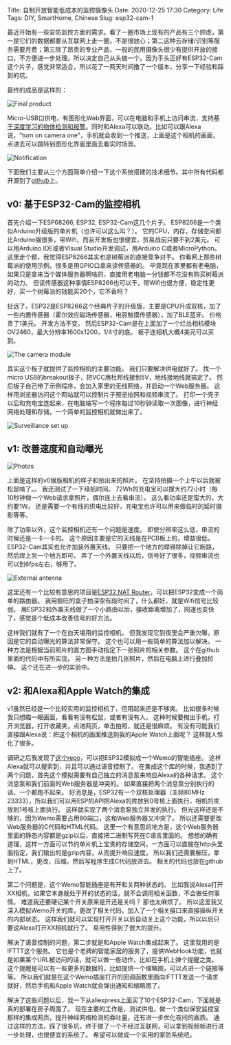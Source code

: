 Title: 自制开放智能低成本的监控摄像头
Date: 2020-12-25 17:30
Category: Life
Tags: DIY, SmartHome, Chinese
Slug: esp32-cam-1

最近开始有一些安防监控方面的需求。看了一圈市场上现有的产品有三个顾虑，第一是它们的数据都要从互联网上走一圈，不是很放心；第二这种云存储/识别等服务需要月费；第三除了昂贵的专业产品，一般的民用摄像头很少有提供开放的接口，不方便进一步处理。所以决定自己从头做一个。因为手头正好有ESP32-Cam这个片子，感觉非常适合，所以花了一两天时间撸了一个版本，分享一下经验和踩到的坑。

最终的成品是这样的：

![Final product](/images/esp32_cam_case.jpg)

Micro-USB口供电，有图形化Web界面，可以在电脑和手机上访问串流，支持[基于深度学习的物体检测和报警](http://grapeot.me/raspberry-pi-object-detection.html)。同时和Alexa可以联动。比如可以跟Alexa说，"turn on camera one"，手机就会收到一个推送，上面是这个相机的画面，点进去可以跳转到图形化界面里面去看实时场景。

![Notification](/images/esp32_cam_notification.jpg)

下面我们主要从三个方面简单介绍一下这个系统搭建的技术细节。其中所有代码都开源到了[github](https://github.com/grapeot/alexa-esp32-cam)上。

## v0: 基于ESP32-Cam的监控相机

首先介绍一下ESP68266, ESP32, ESP32-Cam这几个片子。
ESP8266是一个类似Arduino升级版的单片机（也许可以这么叫？）。
它的CPU，内存，存储空间都比Arduino强很多，带Wifi，而且开发板也很便宜，贸易战前只要不到2美元。
可以用Arduino IDE或者Visual Studio开发调试，用Arduino C或者MicroPython。
这里走个题，我觉得ESP8266其实也是树莓派的直接竞争对手。
你看网上那些树莓派的使用示例，很多是用GPIO口拿来读传感器的。
毕竟现在家里都有老电脑，如果只是拿来当个媒体服务器啊啥的，直接用老电脑一分钱都不花没有购买树莓派的动力。
但读传感器这种事情ESP8266也可以干，带Wifi也很方便，稳定性更好，买一个树莓派的钱能买20个，它不香吗？

扯远了。ESP32是ESP8266这个经典片子的升级版，主要是CPU升成双核，加了一些内置传感器（霍尔效应磁场传感器，电容触摸传感器），加了BLE蓝牙。
价格贵了1美元。
开发方法不变。
然后ESP32-Cam是在上面加了一个烂怂相机模块OV2460，最大分辨率1600x1200，1/4寸的底。
板子连相机大概4美元可以买到。

![The camera module](/images/esp32_cam_module.JPG)

其实这个板子就提供了监控相机的主要功能。
我们只要解决供电就好了。
找一个micro USB的breakout板子，把VCC用杜邦线接到5V，地线接地线就搞定了。
然后板子自己带了示例程序，会加入家里的无线网络，并启动一个Web服务器。
这样用浏览器访问这个网站就可以控制片子预览拍照和视频串流了。
打印一个壳子以后和充电宝连起来，在电脑端写一个程序每过10秒钟读取一次图像，进行神经网络处理和存储，一个简单的监控相机就做出来了。

![Surveillance set up](/images/esp32_cam_mounted.jpg)

## v1: 改善速度和自动曝光

![Photos](/images/esp32_cam_squirrel.jpg)

上面是这样的v0猴版相机的样子和拍出来的照片。
在坚持拍摄一个上午以后就被松鼠啃了。。
我还测试了一下续航时间。
72Wh的充电宝可以撑大约72小时（每10秒钟做一个Web请求拿照片，偶尔连上去看串流）。
这么看功率还是蛮大的，大约要1W。
还是需要一个有线的供电比较好，充电宝也许可以用来做临时的延时摄影等等。

除了功率以外，这个监控相机还有一个问题是速度。
即使分辨率这么低，串流的时候还是一卡一卡的。
这个原因主要是它的天线是在PCB板上的，增益很低。
ESP32-Cam其实也允许加装外置天线。
只要把一个地方的焊锡除掉让它断路，然后焊上另一个地方即可。
弄了一个外置天线以后，信号好了很多，视频串流也可以到6fps左右，够用了。

![External antenna](/images/esp32_cam_external_antenna.jpg)

这里还有一个比较有意思的项目是[ESP32 NAT Router](https://github.com/martin-ger/esp32_nat_router)，可以把ESP32变成一个简单的路由器。
我用振旺的盒子拍深空有段时间了，什么都好，就是Wifi信号比较弱。
用ESP32和外置天线做了一个小路由以后，接收距离增加了，网速也变快了，感觉是个低成本改善信号的好方法。

这样我们就有了一个在白天堪用的监控相机。
但我发现它到夜里会严重欠曝，原因是它的自动曝光的算法非常保守。
这个也可以用一些简单的算法加以解决。
一种方法是根据当前照片的直方图手动指定下一张照片的相关参数。
这个在github里面的代码中有所实现。
另一种方法是拍几张照片，然后在电脑上进行叠加拉伸。
这个还在进一步的实验中。

## v2: 和Alexa和Apple Watch的集成

v1虽然已经是一个比较实用的监控相机了，但用起来还是不够爽。
比如很多时候我只想瞄一眼画面，看看有没有松鼠，或者有没有人。
这种时候要掏出手机，打开浏览器，打开收藏夹，点进网页，单击拍照，就还是很麻烦。
有没有可能我们直接跟Alexa说：把这个相机的画面推送到我的Apple Watch上面呢？
这样就人性化了很多。

调研之后我发现了[这个repo](https://github.com/igorantolic/esp32-alexa-wemo-emulator)，可以把ESP32模拟成一个Wemo的智能插座。
这样Alexa就可以搜索到，并且可以通过语音控制了。
在集成这个库的时候，我遇到了两个问题，首先这个模拟需要有自己独立的消息泵来响应Alexa的各种请求。
这个消息泵和我们前面的Web服务器是冲突的。
如果直接把两个消息泵分别执行的话，一个都跑不起来。
好消息是，ESP32有一个双核处理器（主频80MHz 23333），所以我们可以用ESP的API把Alexa的库放到0号核上面执行，相机的库放到1号核上面执行。
这样就实现了两个消息泵独立并发的执行。
但光这样还是不够的，因为Wemo需要占用80端口，这和Web服务器又冲突了。
所以还需要更改Web服务器的C代码和HTML代码。
这里一个有意思的地方是，这个Web服务器里面的静态内容都是gzip以后，直接把二进制写死在C语言里面的。
想想的确有道理，这样一方面可以节约单片机上宝贵的存储空间，一方面可以直接在http头里面指定，我们输出的是gzip内容，从而提升响应速度。
所以我们还需要解压，拿到HTML，更改，压缩，然后写程序生成C代码放进去。
相关的代码也放在github上了。

第二个问题是，这个Wemo智能插座是有开和关两种状态的。
比如我说Alexa打开XX相机，如果它本身就处于开的状态的话，就不会调用相关函数，不会做任何事情。
难道我还要硬记某个开关原来是开还是关吗？
那也太麻烦了。
所以这里我又深入模拟Wemo开关的库，更改了相关代码，加入了一个相关接口来直接操纵开关的内部状态。
这样我们就可以实现打开开关以后自动关上这个功能，所以以后只要说Alexa打开XX相机就行了。
易用性得到了很大的提升。

解决了语音控制的问题，第二步就是和Apple Watch集成起来了。
这里我用的是IFTTT这个服务。
它也是个老牌的智能家居的服务了，提供WebHook功能，也就是如果某个URL被访问的话，就可以做一些动作，比如在手机上弹个提醒之类。
这个提醒是可以有一些更多的数据的，比如提供一个缩略图，可以点进一个链接等等。
所以我们就是在这个Wemo插座打开的回调函数里面向IFTTT发送一个请求就好，然后手机和Apple Watch就会弹出通知和缩略图了。

解决了这些问题以后，我一下从aliexpress上面买了10个ESP32-Cam，下面就是真的部署在房子周围了。
现在主要的工作是，测试供电，做一个类似保安监控室那样的集成网页，提升神经网络检测的吞吐量，还有进一步优化夜间的画质。
通过这样的方法，踩了很多坑，终于做了一个不经过互联网，可以拿到视频帧进行进一步处理，也很便宜的系统了。
希望可以做成一个实用的家防系统吧。